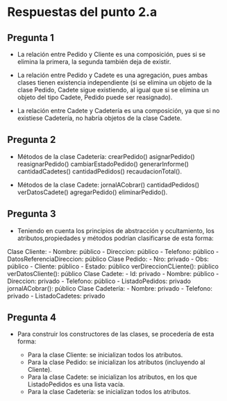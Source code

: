 # Respuestas del punto 2.a

## Pregunta 1

- La relación entre Pedido y Cliente es una composición, pues si se elimina la primera, la segunda también deja de existir.

- La relación entre Pedido y Cadete es una agregación, pues ambas clases tienen existencia independiente (si se elimina un objeto de la clase Pedido, Cadete sigue existiendo, al igual que si se elimina un objeto del tipo Cadete, Pedido puede ser reasignado).

- La relación entre Cadete y Cadetería es una composición, ya que si no existiese Cadetería, no habría objetos de la clase Cadete.

## Pregunta 2

- Métodos de la clase Cadetería: 
    crearPedido()
    asignarPedido() 
    reasignarPedido()
    cambiarEstadoPedido()
    generarInforme()
    cantidadCadetes()
    cantidadPedidos()
    recaudacionTotal().

- Métodos de la clase Cadete: 
    jornalACobrar()
    cantidadPedidos()
    verDatosCadete()
    agregarPedido()
    eliminarPedido().


## Pregunta 3

- Teniendo en cuenta los principios de abstracción y ocultamiento, los atributos,propiedades y métodos podrían clasificarse de esta forma:

Clase Cliente:
    - Nombre: público
    - Direccion: público
    - Telefono: público
    - DatosReferenciaDireccion: público
Clase Pedido:
    - Nro: privado
    - Obs: público
    - Cliente: público
    - Estado: público
    verDireccionCLiente(): público
    verDatosCliente(): público
Clase Cadete:
    - Id: privado
    - Nombre: público
    - Direccion: privado
    - Telefono: público
    - ListadoPedidos: privado
    jornalACobrar(): público
Clase Cadetería:
    - Nombre: privado
    - Telefono: privado
    - ListadoCadetes: privado

## Pregunta 4

- Para construir los constructores de las clases, se procedería de esta forma:

    - Para la clase Cliente: se inicializan todos los atributos.
    - Para la clase Pedido: se inicializan los atributos (incluyendo al Cliente).
    - Para la clase Cadete: se inicializan los atributos, en los que ListadoPedidos es una lista vacía.
    - Para la clase Cadetería: se inicializan todos los atributos.
